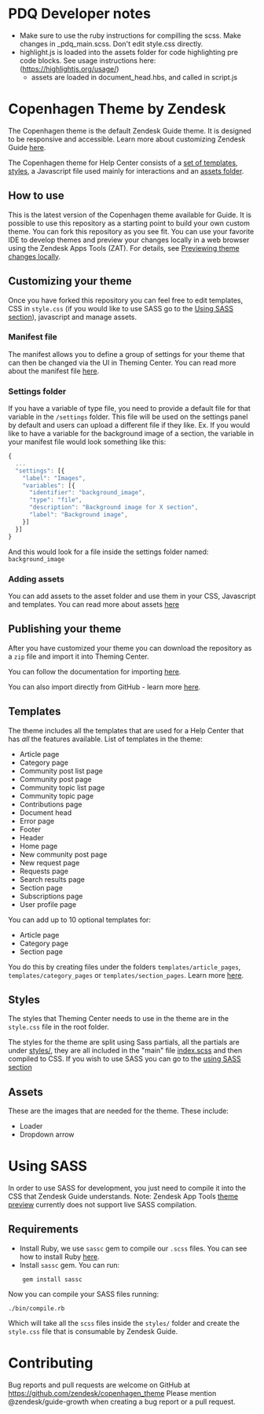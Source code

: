 # PDQ Developer notes

- Make sure to use the ruby instructions for compilling the scss. Make changes in \_pdq_main.scss. Don't edit style.css directly.
- highlight.js is loaded into the assets folder for code highlighting pre code blocks. See usage instructions here: (https://highlightjs.org/usage/)
  - assets are loaded in document_head.hbs, and called in script.js

# Copenhagen Theme by Zendesk

The Copenhagen theme is the default Zendesk Guide theme. It is designed to be responsive and accessible.
Learn more about customizing Zendesk Guide [here](https://support.zendesk.com/hc/en-us/sections/206670747).

The Copenhagen theme for Help Center consists of a [set of templates](#templates), [styles](#styles), a Javascript file used mainly for interactions and an [assets folder](#assets).

## How to use

This is the latest version of the Copenhagen theme available for Guide. It is possible to use this repository as a starting point to build your own custom theme. You can fork this repository as you see fit.
You can use your favorite IDE to develop themes and preview your changes locally in a web browser using the Zendesk Apps Tools (ZAT). For details, see [Previewing theme changes locally](https://support.zendesk.com/hc/en-us/articles/115014810447).

## Customizing your theme

Once you have forked this repository you can feel free to edit templates, CSS in `style.css` (if you would like to use SASS go to the [Using SASS section](#using-sass)), javascript and manage assets.

### Manifest file

The manifest allows you to define a group of settings for your theme that can then be changed via the UI in Theming Center.
You can read more about the manifest file [here](https://support.zendesk.com/hc/en-us/articles/115012547687).

### Settings folder

If you have a variable of type file, you need to provide a default file for that variable in the `/settings` folder. This file will be used on the settings panel by default and users can upload a different file if they like.
Ex.
If you would like to have a variable for the background image of a section, the variable in your manifest file would look something like this:

```js
{
  ...
  "settings": [{
    "label": "Images",
    "variables": [{
      "identifier": "background_image",
      "type": "file",
      "description": "Background image for X section",
      "label": "Background image",
    }]
  }]
}

```

And this would look for a file inside the settings folder named: `background_image`

### Adding assets

You can add assets to the asset folder and use them in your CSS, Javascript and templates.
You can read more about assets [here](https://support.zendesk.com/hc/en-us/articles/115012399428)

## Publishing your theme

After you have customized your theme you can download the repository as a `zip` file and import it into Theming Center.

You can follow the documentation for importing [here](https://support.zendesk.com/hc/en-us/articles/115012794168).

You can also import directly from GitHub - learn more [here](https://support.zendesk.com/hc/en-us/community/posts/360004400007).

## Templates

The theme includes all the templates that are used for a Help Center that has _all_ the features available.
List of templates in the theme:

- Article page
- Category page
- Community post list page
- Community post page
- Community topic list page
- Community topic page
- Contributions page
- Document head
- Error page
- Footer
- Header
- Home page
- New community post page
- New request page
- Requests page
- Search results page
- Section page
- Subscriptions page
- User profile page

You can add up to 10 optional templates for:

- Article page
- Category page
- Section page

You do this by creating files under the folders `templates/article_pages`, `templates/category_pages` or `templates/section_pages`.
Learn more [here](https://support.zendesk.com/hc/en-us/articles/360001948367).

## Styles

The styles that Theming Center needs to use in the theme are in the `style.css` file in the root folder.

The styles for the theme are split using Sass partials, all the partials are under [styles/](/blob/master/styles/), they are all included in the "main" file [index.scss](/blob/master/styles/index.scss) and then compiled to CSS.
If you wish to use SASS you can go to the [using SASS section](#using-sass)

## Assets

These are the images that are needed for the theme.
These include:

- Loader
- Dropdown arrow

# Using SASS

In order to use SASS for development, you just need to compile it into the CSS that Zendesk Guide understands.
Note: Zendesk App Tools [theme preview](#publishing-your-theme) currently does not support live SASS compilation.

## Requirements

- Install Ruby, we use `sassc` gem to compile our `.scss` files. You can see how to install Ruby [here](https://www.ruby-lang.org/en/documentation/installation/).
- Install `sassc` gem. You can run:

```
    gem install sassc
```

Now you can compile your SASS files running:

```
./bin/compile.rb
```

Which will take all the `scss` files inside the `styles/` folder and create the `style.css` file that is consumable by Zendesk Guide.

# Contributing

Bug reports and pull requests are welcome on GitHub at https://github.com/zendesk/copenhagen_theme
Please mention @zendesk/guide-growth when creating a bug report or a pull request.
